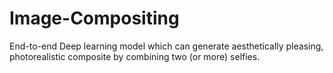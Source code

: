 # Image-Compositing
End-to-end Deep learning model which can generate aesthetically pleasing, photorealistic composite by combining two (or more) selfies.
